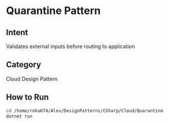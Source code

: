 # Quarantine Pattern

## Intent
Validates external inputs before routing to application

## Category
Cloud Design Pattern

## How to Run
```bash
cd /home/roku674/Alex/DesignPatterns/CSharp/Cloud/Quarantine
dotnet run
```

